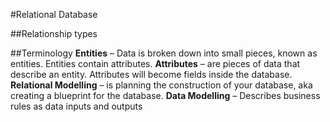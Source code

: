 #Relational Database

##Relationship types

##Terminology
**Entities** – Data is broken down into small pieces, known as entities. Entities contain attributes.
**Attributes** – are pieces of data that describe an entity. Attributes will become fields inside the database.
**Relational Modelling** – is planning the construction of your database, aka creating a blueprint for the database.
**Data Modelling** – Describes business rules as data inputs and outputs





